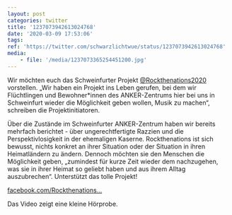 ```yaml
---
layout: post
categories: twitter
title: '1237073942613024768'
date: '2020-03-09 17:53:06'
tags: 
ref: 'https://twitter.com/schwarzlichtwue/status/1237073942613024768'
media:
    - file: '/media/1237073365254451200.jpg'
---
```

Wir möchten euch das Schweinfurter Projekt [@Rockthenations2020](https://twitter.com/Rockthenations2020) vorstellen. „Wir haben ein Projekt ins Leben gerufen, bei dem wir Flüchtlingen und Bewohner\*innen des ANKER-Zentrums hier bei uns in Schweinfurt wieder die Möglichkeit geben wollen, Musik zu machen“, 
schreiben die Projektinitiatoren.



Über die Zustände im Schweinfurter ANKER-Zentrum haben wir bereits mehrfach berichtet - über ungerechtfertigte Razzien und die Perspektivlosigkeit in der ehemaligen Kaserne.
Rockthenations ist sich bewusst, nichts konkret an ihrer Situation oder der Situation in ihren Heimatländern zu ändern.
Dennoch möchten sie den Menschen die Möglichkeit geben, „zumindest für kurze Zeit wieder dem nachzugehen, was sie in ihrer Heimat so geliebt haben und aus ihrem Alltag auszubrechen“.
Unterstützt das tolle Projekt!



[facebook.com/Rockthenations…](https://www.facebook.com/Rockthenations2020/)



Das Video zeigt eine kleine Hörprobe.